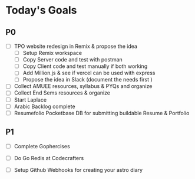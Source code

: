 # Today's Goals

## P0
- [ ] TPO website redesign in Remix & propose the idea
	- [ ] Setup Remix workspace
	- [ ] Copy Server code and test with postman
	- [ ] Copy Client code and test manually if both working
	- [ ] Add Million.js & see if vercel can be used with express
	- [ ] Propose the idea in Slack (document the needs first )
- [ ] Collect AMUEE resources, syllabus & PYQs and organize
- [ ] Collect End Sems resources & organize
- [ ] Start Laplace
- [ ] Arabic Backlog complete
- [ ] Resumefolio Pocketbase DB for submitting buildable Resume & Portfolio
## P1
- [ ] Complete Gophercises
- [ ] Do Go Redis at Codecrafters
- [ ] Setup Github Webhooks for creating your astro diary


